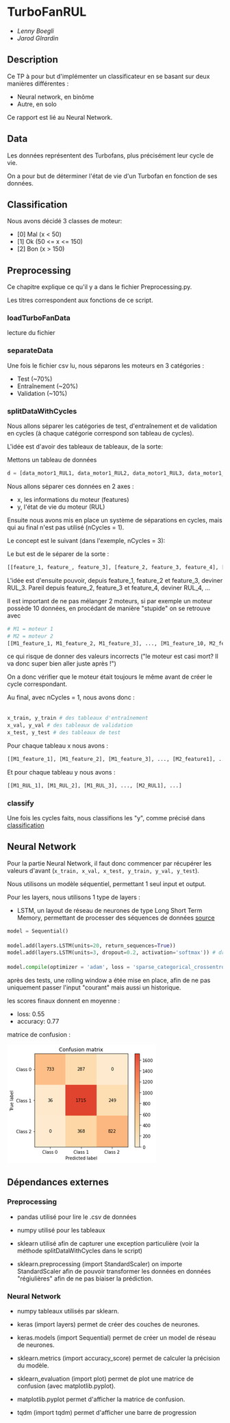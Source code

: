 # TurboFanRUL

- _Lenny Boegli_
- _Jarod GIrardin_

## Description

Ce TP à pour but d'implémenter un classificateur en se basant sur deux manières différentes :
- Neural network, en binôme
- Autre, en solo

Ce rapport est lié au Neural Network.

## Data

Les données représentent des Turbofans, plus précisément leur cycle de vie.

On a pour but de déterminer l'état de vie d'un Turbofan en fonction de ses données.

## Classification

Nous avons décidé 3 classes de moteur:
- [0] Mal (x < 50)
- [1] Ok (50 <= x <= 150)
- [2] Bon (x > 150)

## Preprocessing

Ce chapitre explique ce qu'il y a dans le fichier Preprocessing.py.

Les titres correspondent aux fonctions de ce script.

### loadTurboFanData

lecture du fichier

### separateData

Une fois le fichier csv lu, nous séparons les moteurs en 3 catégories :
- Test (~70%)
- Entraînement (~20%)
- Validation (~10%)

### splitDataWithCycles

Nous allons séparer les catégories de test, d'entraînement et de validation en cycles (à chaque catégorie correspond son tableau de cycles).

L'idée est d'avoir des tableaux de tableaux, de la sorte:

Mettons un tableau de données

```python
d = [data_motor1_RUL1, data_motor1_RUL2, data_motor1_RUL3, data_motor1_RUL4, data_motor1_RUL5, ..., data_motor2_RUL1, ...]
```

Nous allons séparer ces données en 2 axes :
- x, les informations du moteur (features)
- y, l'état de vie du moteur (RUL)

Ensuite nous avons mis en place un système de séparations en cycles, mais qui au final n'est pas utilisé (nCycles = 1).

Le concept est le suivant (dans l'exemple, nCycles = 3):

Le but est de le séparer de la sorte :

```python
[[feature_1, feature_, feature_3], [feature_2, feature_3, feature_4], [feature_3, feature_4, feature_5], ...]
```

L'idée est d'ensuite pouvoir, depuis feature_1, feature_2 et feature_3, deviner RUL_3. Pareil depuis feature_2, feature_3 et feature_4, deviner RUL_4, ...

Il est important de ne pas mélanger 2 moteurs, si par exemple un moteur possède 10 données, en procédant de manière "stupide" on se retrouve avec

```python
# M1 = moteur 1
# M2 = moteur 2
[[M1_feature_1, M1_feature_2, M1_feature_3], ..., [M1_feature_10, M2_feature_1, M2_feature_2], [M2_feature_3, M2_feature_4, M2_feature_5], ...]
```

ce qui risque de donner des valeurs incorrects ("le moteur est casi mort? Il va donc super bien aller juste après !")

On a donc vérifier que le moteur était toujours le même avant de créer le cycle correspondant.


Au final, avec nCycles = 1, nous avons donc :

```python

x_train, y_train # des tableaux d'entraînement
x_val, y_val # des tableaux de validation
x_test, y_test # des tableaux de test
```

Pour chaque tableau x nous avons :

```python
[[M1_feature_1], [M1_feature_2], [M1_feature_3], ..., [M2_feature1], ...]
```

Et pour chaque tableau y nous avons :

```python
[[M1_RUL_1], [M1_RUL_2], [M1_RUL_3], ..., [M2_RUL1], ...]
```

### classify

Une fois les cycles faits, nous classifions les "y", comme précisé dans [classification](#classification)


## Neural Network

Pour la partie Neural Network, il faut donc commencer par récupérer les valeurs d'avant (`x_train, x_val, x_test, y_train, y_val, y_test`).

Nous utilisons un modèle séquentiel, permettant 1 seul input et output.

Pour les layers, nous utilisons 1 type de layers :

- LSTM, un layout de réseau de neurones de type Long Short Term Memory, permettant de processer des séquences de données [source](https://en.wikipedia.org/wiki/Long_short-term_memory)

```python
model = Sequential()

model.add(layers.LSTM(units=20, return_sequences=True))
model.add(layers.LSTM(units=3, dropout=0.2, activation='softmax')) # dropout, pour éviter les overfitting

model.compile(optimizer = 'adam', loss = 'sparse_categorical_crossentropy', metrics=['accuracy'])
```

après des tests, une rolling window a étée mise en place, afin de ne pas uniquement passer l'input "courant" mais aussi un historique.

les scores finaux donnent en moyenne :

- loss: 0.55
- accuracy: 0.77

matrice de confusion :

![confusion matrix](./img/confusion_matrix_neural_network.png)

## Dépendances externes

### Preprocessing

- pandas
  utilisé pour lire le .csv de données

- numpy
  utilisé pour les tableaux

- sklearn
  utilisé afin de capturer une exception particulière (voir la méthode splitDataWithCycles dans le script)

- sklearn.preprocessing (import StandardScaler)
  on importe StandardScaler afin de pouvoir transformer les données en données "régiulières" afin de ne pas biaiser la prédiction.

### Neural Network

- numpy
  tableaux utilisés par sklearn.

- keras (import layers)
  permet de créer des couches de neurones.

- keras.models (import Sequential)
  permet de créer un model de réseau de neurones.

- sklearn.metrics (import accuracy_score)
  permet de calculer la précision du modèle.

- sklearn_evaluation (import plot)
  permet de plot une matrice de confusion (avec matplotlib.pyplot).

- matplotlib.pyplot
  permet d'afficher la matrice de confusion.

- tqdm (import tqdm)
  permet d'afficher une barre de progression
